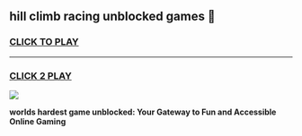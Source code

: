 
## hill climb racing unblocked games 👋
<h3>
<a href="https://premium.freeplayer.one?title=hill_climb_racing_unblocked_games&ref=13F">CLICK TO PLAY</a></h3>
<hr>

<h3>
<a href="https://premium.freeplayer.one?title=hill_climb_racing_unblocked_games&ref=13F">CLICK 2 PLAY</a>
  
</h3>

<a href="https://premium.freeplayer.one?title=hill_climb_racing_unblocked_games&ref=12F/"><img src="https://clearcache.store/games.png"></a>


**worlds hardest game unblocked: Your Gateway to Fun and Accessible Online Gaming**
